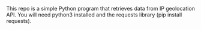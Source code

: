This repo is a simple Python program that retrieves data from IP geolocation API.
You will need python3 installed and the requests library (pip install requests).
